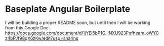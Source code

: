 # Baseplate Angular Boilerplate

I will be building a proper README soon, but until then I will be working from this Google Doc: https://docs.google.com/document/d/1jYEi5bP1G_lNXU923Pofheam_oWYCz4bPJf98qX6zKw/edit?usp=sharing
